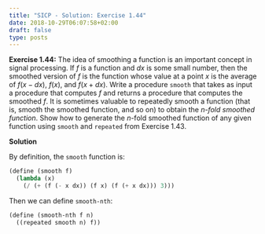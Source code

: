 ```yaml
---
title: "SICP - Solution: Exercise 1.44"
date: 2018-10-29T06:07:58+02:00
draft: false
type: posts
---
```


**Exercise 1.44:** The idea of smoothing a function is an important concept in signal processing. If $f$ is a function and $dx$ is some small number, then the smoothed version of $f$ is the function whose value at a point $x$ is the average of ${f(x-dx)}$, ${f(x)}$, and ${f(x+dx)}$. Write a procedure `smooth` that takes as input a procedure that computes $f$ and returns a procedure that computes the smoothed $f$. It is sometimes valuable to repeatedly smooth a function (that is, smooth the smoothed function, and so on) to obtain the _n-fold smoothed function_. Show how to generate the $n$-fold smoothed function of any given function using `smooth` and `repeated` from Exercise 1.43.

**Solution**

By definition, the `smooth` function is:

```scheme
(define (smooth f)
  (lambda (x)
    (/ (+ (f (- x dx)) (f x) (f (+ x dx))) 3)))
```

Then we can define `smooth-nth`:

```scheme
(define (smooth-nth f n)
  ((repeated smooth n) f))
```
